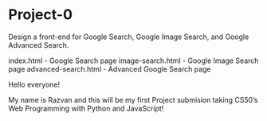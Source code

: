 # Project-0

Design a front-end for Google Search, Google Image Search, and Google Advanced Search.

index.html - Google Search page
image-search.html - Google Image Search page
advanced-search.html - Advanced Google Search page

Hello everyone!

My name is Razvan and this will be my first Project submision taking CS50’s Web Programming with Python and JavaScript!